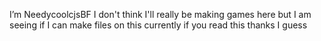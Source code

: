 I’m NeedycoolcjsBF
I don't think I'll really be making games here but I am seeing if I can make files on this currently if you read this thanks I guess
